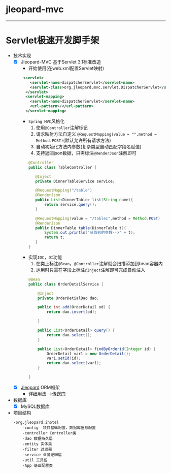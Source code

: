 # jleopard-mvc
---
# Servlet极速开发脚手架

* 技术实现
    * [x] Jleopard-MVC 基于Servlet 3.1标准改造
        * 开始使用(在web.xml配置Servlet映射)
        ```xml
         <servlet>
            <servlet-name>dispatcherServlet</servlet-name>
            <servlet-class>org.jleopard.mvc.servlet.DispatcherServlet</servlet-class>
          </servlet>
          <servlet-mapping>
            <servlet-name>dispatcherServlet</servlet-name>
            <url-pattern>/</url-pattern>
          </servlet-mapping>
        ```
        * `Spring MVC`风格化
            1. 使用`@Controller`注解标记
            2. 请求映射方法自定义 `@RequestMapping(value = "",method = Method.POST)`(默认允许所有请求方法)
            3. 自动初始化方法内参数(复杂类型自动匹配字段名赋值)
            4. 支持返回json数据，只需标注`@RenderJson`注解即可
            ```java
           @Controller
           public class TableController {
           
               @Inject
               private DinnerTableService service;
           
               @RequestMapping("/table")
               @RenderJson
               public List<DinnerTable> list(String name){
                   return service.query();
               }
           
               @RequestMapping(value = "/table1",method = Method.POST)
               @RenderJson
               public DinnerTable table(DinnerTable t){
                   System.out.println("获取到的参数-->" + t);
                   return t;
               }
           }
             ```
        * 实现`IOC`，`DI`功能
            1. 在类上标注`@Bean`，`@Controller`注解就会扫描添加到bean容器内
            2. 运用时只需在字段上标注`@Inject`注解即可完成自动注入
            ```java
            @Bean
            public class OrderDetailService {
            
                @Inject
                private OrderDetialDao dao;
            
                public int add(OrderDetail od) {
                    return dao.insert(od);
            
                }
            
                public List<OrderDetail> query() {
                    return dao.select();
                }
            
                public List<OrderDetail> findByOrderid(Integer id) {
                    OrderDetail var1 = new OrderDetail();
                    var1.setId(id);
                    return dao.select(var1);
                }
            
            }
            ```
    * [x] [Jleopard](http:www.jleopard.org) ORM框架
        * 详细用法-->[传送门](https://www.github.com/chg122345/jleopard)
* 数据库
    * [x] MySQL数据库
* 项目结构
    ```
    -org.jleopard.ihotel
        -config  项目基础配置，数据库信息配置
        -controller Controller类
        -dao 数据持久层
        -entity 实体类
        -filter 过滤器
        -service 业务逻辑层
        -util 工具包
        -App 基础配置类
    ```
    
